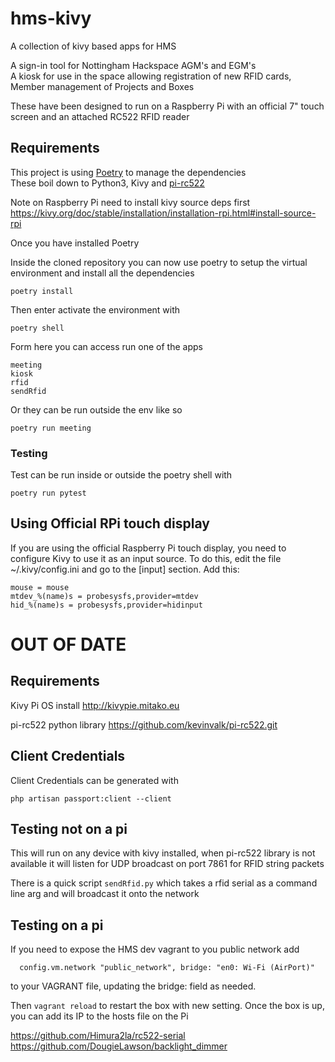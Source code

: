 # hms-kivy
A collection of kivy based apps for HMS

A sign-in tool for Nottingham Hackspace AGM's and EGM's  
A kiosk for use in the space allowing registration of new RFID cards, Member management of Projects and Boxes

These have been designed to run on a Raspberry Pi with an official 7" touch screen and an attached RC522 RFID reader

## Requirements

This project is using [Poetry](https://python-poetry.org/) to manage the dependencies  
These boil down to Python3, Kivy and [pi-rc522](https://github.com/kevinvalk/pi-rc522.git)  

Note on Raspberry Pi need to install kivy source deps first https://kivy.org/doc/stable/installation/installation-rpi.html#install-source-rpi


Once you have installed Poetry 

Inside the cloned repository you can now use poetry to setup the virtual environment and install all the dependencies

    poetry install

Then enter activate the environment with

    poetry shell

Form here you can access run one of the apps

    meeting
    kiosk
    rfid
    sendRfid

Or they can be run outside the env like so

    poetry run meeting

### Testing

Test can be run inside or outside the poetry shell with

    poetry run pytest


## Using Official RPi touch display

If you are using the official Raspberry Pi touch display, you need to configure Kivy to use it as an input source. To do this, edit the file ~/.kivy/config.ini and go to the [input] section. Add this:


    mouse = mouse
    mtdev_%(name)s = probesysfs,provider=mtdev
    hid_%(name)s = probesysfs,provider=hidinput



# **OUT OF DATE**
## Requirements
Kivy Pi OS install
 http://kivypie.mitako.eu

pi-rc522 python library
 https://github.com/kevinvalk/pi-rc522.git

## Client Credentials
Client Credentials can be generated with
```
php artisan passport:client --client
```

## Testing not on a pi
This will run on any device with kivy installed, when pi-rc522 library is not available it will listen for UDP broadcast on port 7861 for RFID string packets

There is a quick script `sendRfid.py` which takes a rfid serial as a command line arg and will broadcast it onto the network

## Testing on a pi
If you need to expose the HMS dev vagrant to you public network add
```
  config.vm.network "public_network", bridge: "en0: Wi-Fi (AirPort)"
```
to your VAGRANT file, updating the bridge: field as needed.

Then `vagrant reload` to restart the box with new setting.
Once the box is up, you can add its IP to the hosts file on the Pi

https://github.com/Himura2la/rc522-serial
https://github.com/DougieLawson/backlight_dimmer